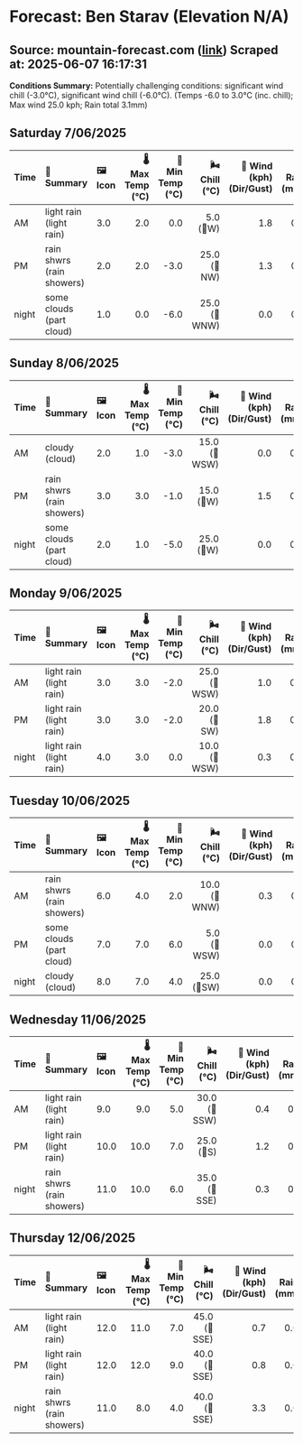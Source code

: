 # Forecast: Ben Starav (Elevation N/A)
**Source:** mountain-forecast.com ([link](https://www.mountain-forecast.com/peaks/Ben-Starav/forecasts/1078))
**Scraped at:** 2025-06-07 16:17:31
---

**Conditions Summary:** Potentially challenging conditions: significant wind chill (-3.0°C), significant wind chill (-6.0°C). (Temps -6.0 to 3.0°C (inc. chill); Max wind 25.0 kph; Rain total 3.1mm)

## Saturday 7/06/2025
| **Time** | **📝 Summary** | **🖼️ Icon** | **🌡️ Max Temp (°C)** | **🥶 Min Temp (°C)** | **🌬️ Chill (°C)** | **💨 Wind (kph) (Dir/Gust)** | **💧 Rain (mm)** | **❄️ Snow (cm)** | **☁️ Cloud Base (m)** | **🧊 Freezing Lvl (m)** |
|:------- |:------- |:----- |--------------: |-------------: |-----------: |---------------------: |---------: |----------: |---------------: |----------------: |
| AM      | light rain<br><span class="icon-desc">(light rain)</span> | 3.0 | 2.0 | 0.0 | 5.0<br>(🧭W) | 1.8 | 0.0 | 700 | 1350 |
| PM      | rain shwrs<br><span class="icon-desc">(rain showers)</span> | 2.0 | 2.0 | -3.0 | 25.0<br>(🧭NW) | 1.3 | 0.0 | 650 | 1350 |
| night   | some clouds<br><span class="icon-desc">(part cloud)</span> | 1.0 | 0.0 | -6.0 | 25.0<br>(🧭WNW) | 0.0 | 0.0 | 650 | 1050 |

## Sunday 8/06/2025
| **Time** | **📝 Summary** | **🖼️ Icon** | **🌡️ Max Temp (°C)** | **🥶 Min Temp (°C)** | **🌬️ Chill (°C)** | **💨 Wind (kph) (Dir/Gust)** | **💧 Rain (mm)** | **❄️ Snow (cm)** | **☁️ Cloud Base (m)** | **🧊 Freezing Lvl (m)** |
|:------- |:------- |:----- |--------------: |-------------: |-----------: |---------------------: |---------: |----------: |---------------: |----------------: |
| AM      | cloudy<br><span class="icon-desc">(cloud)</span> | 2.0 | 1.0 | -3.0 | 15.0<br>(🧭WSW) | 0.0 | 0.0 | 600 | 1250 |
| PM      | rain shwrs<br><span class="icon-desc">(rain showers)</span> | 3.0 | 3.0 | -1.0 | 15.0<br>(🧭W) | 1.5 | 0.0 | 350 | 1450 |
| night   | some clouds<br><span class="icon-desc">(part cloud)</span> | 2.0 | 1.0 | -5.0 | 25.0<br>(🧭W) | 0.0 | 0.0 | 650 | 1300 |

## Monday 9/06/2025
| **Time** | **📝 Summary** | **🖼️ Icon** | **🌡️ Max Temp (°C)** | **🥶 Min Temp (°C)** | **🌬️ Chill (°C)** | **💨 Wind (kph) (Dir/Gust)** | **💧 Rain (mm)** | **❄️ Snow (cm)** | **☁️ Cloud Base (m)** | **🧊 Freezing Lvl (m)** |
|:------- |:------- |:----- |--------------: |-------------: |-----------: |---------------------: |---------: |----------: |---------------: |----------------: |
| AM      | light rain<br><span class="icon-desc">(light rain)</span> | 3.0 | 3.0 | -2.0 | 25.0<br>(🧭WSW) | 1.0 | 0.0 | 400 | 1500 |
| PM      | light rain<br><span class="icon-desc">(light rain)</span> | 3.0 | 3.0 | -2.0 | 20.0<br>(🧭SW) | 1.8 | 0.0 | 300 | 1500 |
| night   | light rain<br><span class="icon-desc">(light rain)</span> | 4.0 | 3.0 | 0.0 | 10.0<br>(🧭WSW) | 0.3 | 0.0 | 300 | 1800 |

## Tuesday 10/06/2025
| **Time** | **📝 Summary** | **🖼️ Icon** | **🌡️ Max Temp (°C)** | **🥶 Min Temp (°C)** | **🌬️ Chill (°C)** | **💨 Wind (kph) (Dir/Gust)** | **💧 Rain (mm)** | **❄️ Snow (cm)** | **☁️ Cloud Base (m)** | **🧊 Freezing Lvl (m)** |
|:------- |:------- |:----- |--------------: |-------------: |-----------: |---------------------: |---------: |----------: |---------------: |----------------: |
| AM      | rain shwrs<br><span class="icon-desc">(rain showers)</span> | 6.0 | 4.0 | 2.0 | 10.0<br>(🧭WNW) | 0.3 | 0.0 | 700 | 1900 |
| PM      | some clouds<br><span class="icon-desc">(part cloud)</span> | 7.0 | 7.0 | 6.0 | 5.0<br>(🧭WSW) | 0.0 | 0.0 | 1700 | 2400 |
| night   | cloudy<br><span class="icon-desc">(cloud)</span> | 8.0 | 7.0 | 4.0 | 25.0<br>(🧭SW) | 0.0 | 0.0 | 2200 | 3100 |

## Wednesday 11/06/2025
| **Time** | **📝 Summary** | **🖼️ Icon** | **🌡️ Max Temp (°C)** | **🥶 Min Temp (°C)** | **🌬️ Chill (°C)** | **💨 Wind (kph) (Dir/Gust)** | **💧 Rain (mm)** | **❄️ Snow (cm)** | **☁️ Cloud Base (m)** | **🧊 Freezing Lvl (m)** |
|:------- |:------- |:----- |--------------: |-------------: |-----------: |---------------------: |---------: |----------: |---------------: |----------------: |
| AM      | light rain<br><span class="icon-desc">(light rain)</span> | 9.0 | 9.0 | 5.0 | 30.0<br>(🧭SSW) | 0.4 | 0.0 | 400 | 3250 |
| PM      | light rain<br><span class="icon-desc">(light rain)</span> | 10.0 | 10.0 | 7.0 | 25.0<br>(🧭S) | 1.2 | 0.0 | 700 | 3400 |
| night   | rain shwrs<br><span class="icon-desc">(rain showers)</span> | 11.0 | 10.0 | 6.0 | 35.0<br>(🧭SSE) | 0.3 | 0.0 | 1900 | 3100 |

## Thursday 12/06/2025
| **Time** | **📝 Summary** | **🖼️ Icon** | **🌡️ Max Temp (°C)** | **🥶 Min Temp (°C)** | **🌬️ Chill (°C)** | **💨 Wind (kph) (Dir/Gust)** | **💧 Rain (mm)** | **❄️ Snow (cm)** | **☁️ Cloud Base (m)** | **🧊 Freezing Lvl (m)** |
|:------- |:------- |:----- |--------------: |-------------: |-----------: |---------------------: |---------: |----------: |---------------: |----------------: |
| AM      | light rain<br><span class="icon-desc">(light rain)</span> | 12.0 | 11.0 | 7.0 | 45.0<br>(🧭SSE) | 0.7 | 0.0 | 600 | 3400 |
| PM      | light rain<br><span class="icon-desc">(light rain)</span> | 12.0 | 12.0 | 9.0 | 40.0<br>(🧭SSE) | 0.8 | 0.0 | 300 | 3150 |
| night   | rain shwrs<br><span class="icon-desc">(rain showers)</span> | 11.0 | 8.0 | 4.0 | 40.0<br>(🧭SSE) | 3.3 | 0.0 | 400 | 3000 |